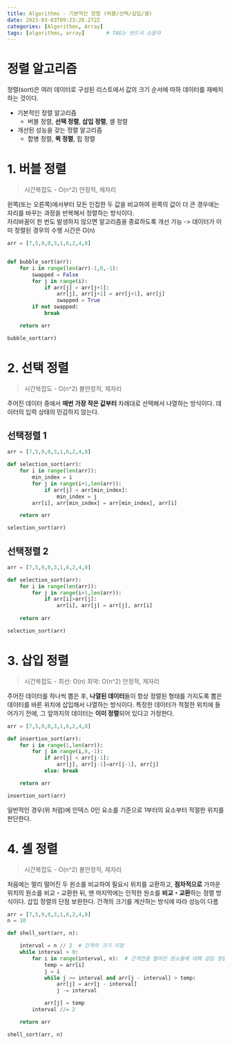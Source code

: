 ```yaml
---
title: Algorithms - 기본적인 정렬 (버블/선택/삽입/셀)
date: 2023-03-03T09:23:28.272Z
categories: [Algorithms, Array]
tags: [algorithms, array]		# TAG는 반드시 소문자
---
```


# 정렬 알고리즘
정렬(sort)은 여러 데이터로 구성된 리스트에서 값의 크기 순서에 따하 데이터를 재배치하는 것이다.

* 기본적인 정렬 알고리즘
    * 버블 정렬, **선택 정렬**, **삽입 정렬**, 셸 정렬
* 개선된 성능을 갖는 정렬 알고리즘
    * 합병 정렬, **퀵 정렬**, 힙 정렬




# 1. 버블 정렬

> 시간복잡도 -  O(n^2) 안정적, 제자리

왼쪽(또는 오른쪽)에서부터 모든 인접한 두 값을 비교하여 왼쪽의 값이 더 큰 경우에는 자리를 바꾸는 과정을 반복해서 정렬하는 방식이다.  
자리바꿈이 한 번도 발생하지 않으면 알고리즘을 종료하도록 개선 가능 -> 데이터가 이미 정렬된 경우의 수행 시간은 O(n)

```python
arr = [7,5,9,0,3,1,6,2,4,8]


def bubble_sort(arr):
    for i in range(len(arr)-1,0,-1):
        swapped = False
        for j in range(i):
            if arr[j] > arr[j+1]:
                arr[j], arr[j+1] = arr[j+1], arr[j]
                swapped = True
        if not swapped:
            break

    return arr

bubble_sort(arr)
```



# 2. 선택 정렬

> 시간복잡도 - O(n^2) 불안정적, 제자리

주어진 데이터 중에서 **매번 가장 작은 값부터** 차례대로 선택해서 나열하는 방식이다. 데이터의 입력 상태의 민감하지 않는다.

## 선택정렬 1
```python
arr = [7,5,9,0,3,1,6,2,4,8]

def selection_sort(arr):
    for i in range(len(arr)):
        min_index = i
        for j in range(i+1,len(arr)):
            if arr[j] < arr[min_index]:
                min_index = j
        arr[i], arr[min_index] = arr[min_index], arr[i]

    return arr

selection_sort(arr)
```

## 선택정렬 2
```python
arr = [7,5,9,0,3,1,6,2,4,8]

def selection_sort(arr):
    for i in range(len(arr)):
        for j in range(i+1,len(arr)):
            if arr[i]>arr[j]:
                arr[i], arr[j] = arr[j], arr[i]
                
    return arr

selection_sort(arr)
```




# 3. 삽입 정렬

> 시간복잡도 - 최선: O(n)  최악: O(n^2) 안정적, 제자리

주어진 데이터를 하나씩 뽑은 후, **나열된 데이터**들이 항상 정렬된 형태를 가지도록 뽑은 데이터를 바른 위치에 삽입해서 나열하는 방식이다. 특정한 데이터가 적절한 위치에 들어가기 전에, 그 앞까지의 데이터는 **이미 정렬**되어 있다고 가정한다.

```python
arr = [7,5,9,0,3,1,6,2,4,8]

def insertion_sort(arr):
    for i in range(1,len(arr)):
        for j in range(i,0,-1):
            if arr[j] < arr[j-1]:
                arr[j], arr[j-1]=arr[j-1], arr[j]
            else: break

    return arr

insertion_sort(arr)
```

일반적인 경우(위 처럼)에 인덱스 0인 요소를 기준으로 1부터의 요소부터 적절한 위치를 판단한다.




# 4. 셸 정렬

> 시간복잡도 - O(n^2) 불안정적, 제자리

처음에는 멀리 떨어진 두 원소를 비교하여 필요시 위치를 교환하고, **점차적으로** 가까운 위치의 원소를 비교・교환한 뒤, 맨 마지막에는 인적한 원소를 **비교・교환**하는 정렬 방식이다. 삽입 정렬의 단점 보완한다. 간격의 크기를 계산하는 방식에 따라 성능이 다름

```python
arr = [7,5,9,0,3,1,6,2,4,8]
n = 10

def shell_sort(arr, n):

    interval = n // 2  # 간격의 크기 지정
    while interval > 0:
        for i in range(interval, n):  # 간격만큼 떨어진 원소들에 대해 삽입 정렬 수행
            temp = arr[i]
            j = i
            while j >= interval and arr[j - interval] > temp:
                arr[j] = arr[j - interval]
                j -= interval

            arr[j] = temp
        interval //= 2

    return arr

shell_sort(arr, n)
```
